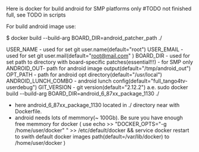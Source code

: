 
Here is docker for build android for SMP platforms only
#TODO not finished full, see TODO in scripts

For build android image use:

$ docker build --build-arg BOARD_DIR=android_patcher_path ./

USER_NAME  - used for set git user.name(default="root")
USER_EMAIL - used for set git user.mail(default="root@mail.com" )
BOARD_DIR  - used for set path to directory with board-specific patches(essential!!!) - for SMP only
ANDROID_OUT- path for android image output(default="/tmp/android_out")
OPT_PATH   - path for android opt directory(default="/usr/local")
ANDROID_LUNCH_COMBO - android lunch config(default="full_tango4tv-userdebug")
GIT_VERSION - git version(default="2.12.2")
a.e.
sudo docker build --build-arg BOARD_DIR=android_6_87xx_package_1130 ./
 * here android_6_87xx_package_1130 located in ./ directory near with Dockerfile.
 * android needs lots of memmory(~ 100Gb). Be sure you have enough free memmory for docker
   ( use 
	echo >> "DOCKER_OPTS=\"-g /home/user/docker\" " >> /etc/default/docker && service docker restart
     to swith default docker images path(default=/var/lib/docker) to /home/user/docker )

